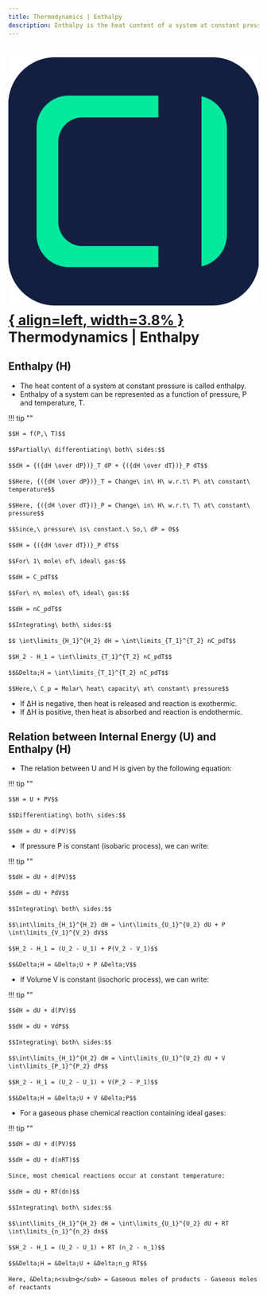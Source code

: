 ```yaml
---
title: Thermodynamics | Enthalpy
description: Enthalpy is the heat content of a system at constant pressure.
---
```


# [![ChemistryEdu Logo](../../images/favicon.svg){ align=left, width=3.8% }](../../index.md)  Thermodynamics | Enthalpy

## Enthalpy (H)

* The heat content of a system at constant pressure is called enthalpy.
* Enthalpy of a system can be represented as a function of pressure, P and temperature, T.

!!! tip ""

    $$H = f(P,\ T)$$

    $$Partially\ differentiating\ both\ sides:$$

    $$dH = {({dH \over dP})}_T dP + {({dH \over dT})}_P dT$$

    $$Here, {({dH \over dP})}_T = Change\ in\ H\ w.r.t\ P\ at\ constant\ temperature$$

    $$Here, {({dH \over dT})}_P = Change\ in\ H\ w.r.t\ T\ at\ constant\ pressure$$

    $$Since,\ pressure\ is\ constant.\ So,\ dP = 0$$

    $$dH = {({dH \over dT})}_P dT$$

    $$For\ 1\ mole\ of\ ideal\ gas:$$

    $$dH = C_pdT$$

    $$For\ n\ moles\ of\ ideal\ gas:$$

    $$dH = nC_pdT$$

    $$Integrating\ both\ sides:$$

    $$ \int\limits_{H_1}^{H_2} dH = \int\limits_{T_1}^{T_2} nC_pdT$$

    $$H_2 - H_1 = \int\limits_{T_1}^{T_2} nC_pdT$$

    $$&Delta;H = \int\limits_{T_1}^{T_2} nC_pdT$$

    $$Here,\ C_p = Molar\ heat\ capacity\ at\ constant\ pressure$$

* If &Delta;H is negative, then heat is released and reaction is exothermic.
* If &Delta;H is positive, then heat is absorbed and reaction is endothermic.

## Relation between Internal Energy (U) and Enthalpy (H)

* The relation between U and H is given by the following equation:

!!! tip ""

    $$H = U + PV$$

    $$Differentiating\ both\ sides:$$

    $$dH = dU + d(PV)$$

* If pressure P is constant (isobaric process), we can write:

!!! tip ""

    $$dH = dU + d(PV)$$

    $$dH = dU + PdV$$

    $$Integrating\ both\ sides:$$

    $$\int\limits_{H_1}^{H_2} dH = \int\limits_{U_1}^{U_2} dU + P \int\limits_{V_1}^{V_2} dV$$

    $$H_2 - H_1 = (U_2 - U_1) + P(V_2 - V_1)$$

    $$&Delta;H = &Delta;U + P &Delta;V$$


* If Volume V is constant (isochoric process), we can write:

!!! tip ""

    $$dH = dU + d(PV)$$

    $$dH = dU + VdP$$

    $$Integrating\ both\ sides:$$

    $$\int\limits_{H_1}^{H_2} dH = \int\limits_{U_1}^{U_2} dU + V \int\limits_{P_1}^{P_2} dP$$

    $$H_2 - H_1 = (U_2 - U_1) + V(P_2 - P_1)$$

    $$&Delta;H = &Delta;U + V &Delta;P$$

* For a gaseous phase chemical reaction containing ideal gases:

!!! tip ""

    $$dH = dU + d(PV)$$

    $$dH = dU + d(nRT)$$

    Since, most chemical reactions occur at constant temperature:

    $$dH = dU + RT(dn)$$

    $$Integrating\ both\ sides:$$

    $$\int\limits_{H_1}^{H_2} dH = \int\limits_{U_1}^{U_2} dU + RT \int\limits_{n_1}^{n_2} dn$$

    $$H_2 - H_1 = (U_2 - U_1) + RT (n_2 - n_1)$$

    $$&Delta;H = &Delta;U + &Delta;n_g RT$$

    Here, &Delta;n<sub>g</sub> = Gaseous moles of products - Gaseous moles of reactants
